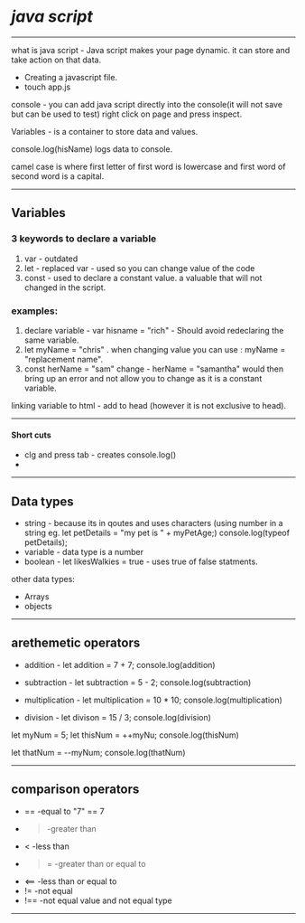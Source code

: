 # ***java script***
****

what is java script - Java script makes your page dynamic. 
it can store and take action on that data. 

- Creating a javascript file.
- touch app.js

console - you can add java script directly into the console(it will not save but can be used to test)
right click on page and press inspect. 

Variables - is a container to store data and values. 

console.log(hisName) logs data to console. 

camel case is where first letter of first word is lowercase and first word of second word is a capital. 

****

## **Variables**

### 3 keywords to declare a variable  
1. var - outdated  
2. let - replaced var - used so you can change value of the code  
3. const - used to declare a constant value. a valuable that will not changed in the script.  

### examples:  
1. declare variable - var hisname = "rich" - Should avoid redeclaring the same variable.  
2. let myName = "chris" . when changing value you can use : myName = "replacement name".  
3. const herName = "sam" change - herName = "samantha" would then bring up an error and not allow you to change as it is a constant variable.  

linking variable to html - add  <script src= "app.js"> </script> to head (however it is not exclusive to head). 

****
#### Short cuts  
 - clg and press tab - creates console.log() 
- 

****

## **Data types** 

* string - because its in qoutes and uses characters (using number in a string eg. let petDetails = "my pet is " + myPetAge;)
console.log(typeof petDetails);  
* variable - data type is a number
*  boolean - let likesWalkies = true - uses true of false statments. 

other data types:
* Arrays
* objects

****

## arethemetic operators

* addition - let addition = 7 + 7;  console.log(addition)

* subtraction - let subtraction = 5 - 2;  console.log(subtraction)

* multiplication - let multiplication = 10 * 10;  console.log(multiplication)

* division - let divison = 15 / 3;  console.log(division)

let myNum = 5;
let thisNum = ++myNu;  console.log(thisNum)

let thatNum = --myNum;  console.log(thatNum)

**** 

## **comparison operators**  

* == -equal to "7" == 7
* > -greater than
* < -less than 
* >= -greater than or equal to
* <== -less than or equal to
* != -not equal
* !== -not equal value and not equal type 

****